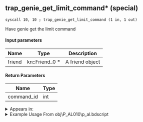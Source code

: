 ## trap_genie_get_limit_command* (special)

`syscall 10, 10 ; trap_genie_get_limit_command (1 in, 1 out)`

Have genie get the limit command

#### Input parameters
| Name | Type | Description
|------|------|------------
| friend   | kn::Friend_0 *   | A friend object


#### Return Parameters
| Name | Type
|------|-----
| command_id   | int   


<details>
	<summary>Appears in:</summary>
| filename | Entity (obj)
|----------|-------------
| obj\P_AL010\p_al.bdscript       | ((P) Genie)          

</details>

<details>
	<summary>Example Usage From obj\P_AL010\p_al.bdscript</summary>
```plaintext
L4091:
 pushFromFSp 0
 pushFromFSp 0
 syscall 10, 10 ; trap_genie_get_limit_command (1 in, 1 out)
 gosub 4, L4216
 drop 
 halt 
 jmp L4070
```
</details>


